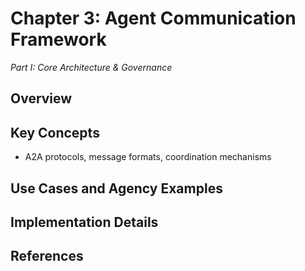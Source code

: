 # Chapter 3: Agent Communication Framework

*Part I: Core Architecture & Governance*

## Overview



## Key Concepts

- A2A protocols, message formats, coordination mechanisms

## Use Cases and Agency Examples




## Implementation Details



## References


